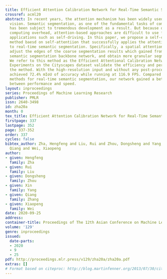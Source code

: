 ```yaml
---
title: Efficient Attention Calibration Network for Real-Time Semantic Segmentation
crossref: acml20
abstract: In recent years, the attention mechanism has been widely used in computer
  vision. Semantic segmentation, as one of the fundamental tasks of computer vision,
  has been subject to tremendous development as a result. But because of its huge
  computing overhead, attention-based approaches are difficult to use for real-time
  applications such as self-driving. In this paper, we propose a self-calibration
  method baesd on self-attentiion that successfully applies the attention mechanism
  to real-time semantic segmentation. Specifically, a spatial attention module to
  adjust the edges of the coarse segmentation results which gained from the real-time
  semantic segmentation backbone network, and obtain more granular segmentation results.
  We refer to this method as the Efficient Attentional Calibration Network (EACNet).
  Experiments on the Cityscapes dataset validate the efficiency and performance of
  the method. With the high-resolution input and without any post-processing, EACNet
  achieved 72.4% mIoU of accuracy while running at 116.9 FPS. Compared to other state-of-the-art
  methods for real-time semantic segmentation, our network gained a better balance
  between performance and speed.
layout: inproceedings
series: Proceedings of Machine Learning Research
publisher: PMLR
issn: 2640-3498
id: zha20a
month: 0
tex_title: Efficient Attention Calibration Network for Real-Time Semantic Segmentation
firstpage: 337
lastpage: 352
page: 337-352
order: 337
cycles: false
bibtex_author: Zha, Hengfeng and Liu, Rui and Zhou, Dongsheng and Yang, Xin and Zhang,
  Qiang and Wei, Xiaopeng
author:
- given: Hengfeng
  family: Zha
- given: Rui
  family: Liu
- given: Dongsheng
  family: Zhou
- given: Xin
  family: Yang
- given: Qiang
  family: Zhang
- given: Xiaopeng
  family: Wei
date: 2020-09-25
address: 
container-title: Proceedings of The 12th Asian Conference on Machine Learning
volume: '129'
genre: inproceedings
issued:
  date-parts:
  - 2020
  - 9
  - 25
pdf: http://proceedings.mlr.press/v129/zha20a/zha20a.pdf
extras: []
# Format based on citeproc: http://blog.martinfenner.org/2013/07/30/citeproc-yaml-for-bibliographies/
---
```

